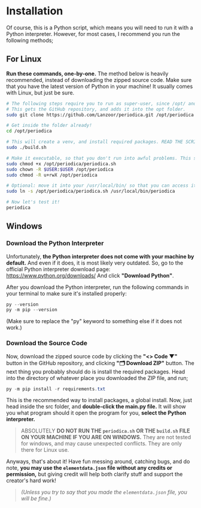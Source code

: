 # Installation

Of course, this is a Python script, which means you will need to run it with a Python interpreter.
However, for most cases, I recommend you run the following methods;

## For Linux

**Run these commands, one-by-one.** The method below is heavily recommended, instead of downloading the zipped source code.
Make sure that you have the latest version of Python in your machine! It usually comes with Linux, but just be sure.

```bash
# The following steps require you to run as super-user, since /opt/ and /usr/local/bin/ is protected by root.
# This gets the GitHub repository, and adds it into the opt folder.
sudo git clone https://github.com/Lanzoor/periodica.git /opt/periodica

# Get inside the folder already!
cd /opt/periodica

# This will create a venv, and install required packages. READ THE SCRIPT FIRST! DO NOT TRUST SOURCES FROM ONLINE. It will create a venv folder.
sudo ./build.sh

# Make it executable, so that you don't run into awful problems. This step is required for you to run periodica without using super-user.
sudo chmod +x /opt/periodica/periodica.sh
sudo chown -R $USER:$USER /opt/periodica
sudo chmod -R u+rwX /opt/periodica

# Optional: move it into your /usr/local/bin/ so that you can access it anywhere by typing 'periodica'.
sudo ln -s /opt/periodica/periodica.sh /usr/local/bin/periodica

# Now let's test it!
periodica
```

## Windows

### Download the Python Interpreter

Unfortunately, **the Python interpreter does not come with your machine by default.** And even if it does, it is most likely very outdated.
So, go to the official Python interpreter download page: <https://www.python.org/downloads/>
And click **"Download Python"**.

After you download the Python interpreter, run the following commands in your terminal to make sure it's installed properly:

```ps1
py --version
py -m pip --version
```

(Make sure to replace the "py" keyword to something else if it does not work.)

### Download the Source Code

Now, download the zipped source code by clicking the **"<> Code ▼"** button in the GitHub repository, and clicking **"🗂️ Download ZIP"** button.
The next thing you probably should do is install the required packages. Head into the directory of whatever place you downloaded the ZIP file, and run;

```ps1
py -m pip install -r requirements.txt
```

This is the recommended way to install packages, a global install.
Now, just head inside the src folder, and **double-click the main.py file.** It will show you what program should it open the program for you, **select the Python interpreter.**

> ABSOLUTELY **DO NOT RUN THE `periodica.sh` OR THE `build.sh` FILE ON YOUR MACHINE IF YOU ARE ON WINDOWS.** They are not tested for windows, and may cause unexpected conflicts. They are only there for Linux use.

Anyways, that's about it! Have fun messing around, catching bugs, and do note, **you may use the `elementdata.json` file without any credits or permission,** but giving credit will help both clarify stuff and support the creator's hard work!

> *(Unless you try to say that you made the `elementdata.json` file, you will be fine.)*
